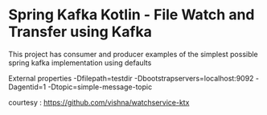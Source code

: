 # Spring Kafka Kotlin - File Watch and Transfer using Kafka

This project has consumer and producer examples of the simplest possible
spring kafka implementation using defaults 

External properties
-Dfilepath=testdir -Dbootstrapservers=localhost\:9092 -Dagentid=1 -Dtopic=simple-message-topic

courtesy : https://github.com/vishna/watchservice-ktx